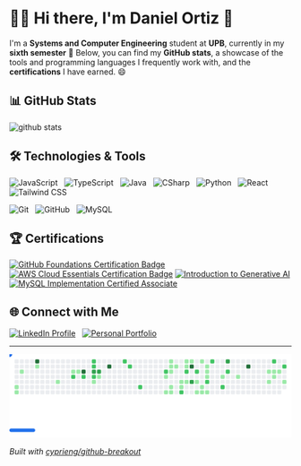 # 🧑‍💻 Hi there, I'm Daniel Ortiz 👋
I'm a **Systems and Computer Engineering** student at **UPB**, currently in my **sixth semester** 🤩
Below, you can find my **GitHub stats**, a showcase of the tools and programming languages I frequently work with, and the **certifications** I have earned. 😄

## 📊 GitHub Stats
![github stats](https://github-readme-stats.vercel.app/api/top-langs/?username=dano796&layout=donut&theme=dark)

## 🛠 Technologies & Tools
<img src="https://cdn.jsdelivr.net/gh/devicons/devicon@latest/icons/javascript/javascript-original.svg" alt="JavaScript" width="45" height="45"/> &nbsp;
<img src="https://cdn.jsdelivr.net/gh/devicons/devicon@latest/icons/typescript/typescript-original.svg" alt="TypeScript" width="45" height="45"/> &nbsp;
<img src="https://cdn.jsdelivr.net/gh/devicons/devicon@latest/icons/java/java-original.svg" alt="Java" width="45" height="45"/> &nbsp;
<img src="https://cdn.jsdelivr.net/gh/devicons/devicon@latest/icons/csharp/csharp-original.svg" alt="CSharp" width="45" height="45"/> &nbsp;
<img src="https://cdn.jsdelivr.net/gh/devicons/devicon@latest/icons/python/python-original.svg" alt="Python" width="45" height="45"/> &nbsp;
<img src="https://cdn.jsdelivr.net/gh/devicons/devicon@latest/icons/react/react-original.svg" alt="React" width="45" height="45"/> &nbsp;
<img src="https://cdn.jsdelivr.net/gh/devicons/devicon@latest/icons/tailwindcss/tailwindcss-original.svg" alt="Tailwind CSS" width="45" height="50"/> &nbsp;
<!-- <img src="https://cdn.jsdelivr.net/gh/devicons/devicon@latest/icons/nodejs/nodejs-original.svg" alt="Node.js" width="45" height="45"/> &nbsp; -->
<img src="https://cdn.jsdelivr.net/gh/devicons/devicon@latest/icons/git/git-original.svg" alt="Git" width="45" height="45"/> &nbsp;
<img src="https://cdn.jsdelivr.net/gh/devicons/devicon@latest/icons/github/github-original.svg" alt="GitHub" width="45" height="45"/> &nbsp;
<img src="https://cdn.jsdelivr.net/gh/devicons/devicon@latest/icons/mysql/mysql-original.svg" alt="MySQL" width="45" height="45"/> &nbsp;

## 🏆 Certifications
<a href="https://www.credly.com/badges/8879aa2b-03fe-4348-9c76-ffc044f99933/public_url" target="_blank"><img src="https://images.credly.com/size/340x340/images/024d0122-724d-4c5a-bd83-cfe3c4b7a073/image.png" alt="GitHub Foundations Certification Badge" width="130" height="130"/></a>
<a href="https://www.credly.com/badges/325a6fb3-6170-4047-a502-92df9c0c0fe3/public_url" target="_blank"><img src="https://images.credly.com/size/340x340/images/ec621e2a-c8f0-4459-806c-ae11829d372a/image.png" alt="AWS Cloud Essentials Certification Badge" width="130" height="130"/></a>
<a href="https://www.credly.com/badges/5e95bc84-052f-44bd-a846-3d40541d5c8e/public_url" target="_blank"><img src="https://images.credly.com/size/680x680/images/4b68a030-53d0-414b-be57-b1837bc3b3e6/image.png" alt="Introduction to Generative AI" width="130" height="130"/></a>
<a href="https://catalog-education.oracle.com/ords/certview/sharebadge?id=BFA3F87360CDAC45CB643C3337254D2AC488C2B33E5BA718A337DB36DC3A5CD4" target="_blank"><img src="https://i.postimg.cc/Wzp6SQ21/MYSQLIMPOCA.png" alt="MySQL Implementation Certified Associate" width="125" height="125"/></a>

## 🌐 Connect with Me
<a href="https://www.linkedin.com/in/daniel-ortiza/" target="_blank"><img src="https://cdn.jsdelivr.net/gh/devicons/devicon@latest/icons/linkedin/linkedin-original.svg" alt="LinkedIn Profile" width="45" height="45"/></a> &nbsp;
<a href="https://dano796.me/" target="_blank"><img src="https://cdn.jsdelivr.net/gh/devicons/devicon@latest/icons/devicon/devicon-plain.svg" alt="Personal Portfolio" width="45" height="45"/></a>

---

<picture>
  <source media="(prefers-color-scheme: dark)" srcset="images/breakout-dark.svg">
  <source media="(prefers-color-scheme: light)" srcset="images/breakout-light.svg">
  <img alt="Breakout Game" src="images/breakout-light.svg">
</picture>

_Built with [cyprieng/github-breakout](https://github.com/cyprieng/github-breakout)_

<!--
**dano796/dano796** is a ✨ *special* ✨ repository because its `README.md` (this file) appears on your GitHub profile.
Here are some ideas to get you started:
- 🔭 I'm currently working on ...
- 🌱 I'm currently learning ...
- 👯 I'm looking to collaborate on ...
- 🤔 I'm looking for help with ...
- 💬 Ask me about ...
- 📫 How to reach me: ...
- 😄 Pronouns: ...
- ⚡ Fun fact: ...
- References:
  https://github.com/anuraghazra/github-readme-stats
  https://github.com/alexandresanlim
  https://github.com/alexandresanlim/Badges4-README.md-Profile
  https://hendrasob.github.io/badges/
  https://devicon.dev
  https://rahuldkjain.github.io/gh-profile-readme-generator/
-->
